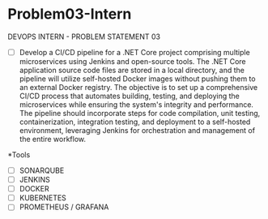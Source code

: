 # Problem03-Intern
DEVOPS INTERN - PROBLEM STATEMENT 03


- [ ] Develop a CI/CD pipeline for a .NET Core project comprising multiple microservices using Jenkins and open-source tools. The .NET Core application source code files are stored in a local directory, and the pipeline will utilize self-hosted Docker images without pushing them to an external Docker registry. The objective is to set up a comprehensive CI/CD process that automates building, testing, and deploying the microservices while ensuring the system's integrity and performance. The pipeline should incorporate steps for code compilation, unit testing, containerization, integration testing, and deployment to a self-hosted environment, leveraging Jenkins for orchestration and management of the entire workflow.

*Tools
- [ ] SONARQUBE
- [ ] JENKINS
- [ ] DOCKER
- [ ] KUBERNETES
- [ ] PROMETHEUS / GRAFANA
